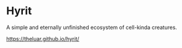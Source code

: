 # Hyrit
A simple and eternally unfinished ecosystem of cell-kinda creatures.

https://theluar.github.io/hyrit/
